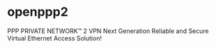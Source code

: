 ﻿# openppp2
PPP PRIVATE NETWORK™ 2 VPN Next Generation Reliable and Secure Virtual Ethernet Access Solution!